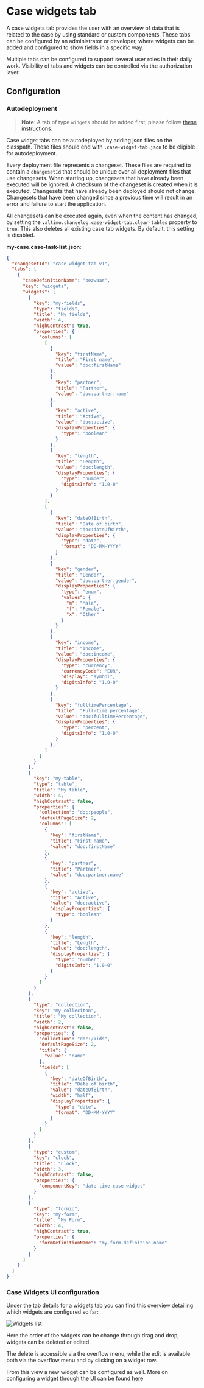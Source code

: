 # Case widgets tab
A case widgets tab provides the user with an overview of data that is related to the case by using standard or custom components.
These tabs can be configured by an administrator or developer, where widgets can be added and configured to show fields in a specific way.

Multiple tabs can be configured to support several user roles in their daily work. Visibility of tabs and widgets can be controlled via the authorization layer.

## Configuration

### Autodeployment
> **Note**: A tab of type `widgets` should be added first, please follow [these instructions](../case-tabs.md#auto-deploying-case-tabs). 

Case widget tabs can be autodeployed by adding json files on the classpath.
These files should end with `.case-widget-tab.json` to be eligible for autodeployment.

Every deployment file represents a changeset. These files are required to contain a `changesetId` that should be unique
over all deployment files that use changesets. When starting up, changesets that have already been executed will be ignored.
A checksum of the changeset is created when it is executed. Changesets that have already been deployed should not change.
Changesets that have been changed since a previous time will result in an error and failure to start the application.

All changesets can be executed again, even when the content has changed, by setting the `valtimo.changelog.case-widget-tab.clear-tables` property to `true`. This also deletes all existing case tab widgets.
By default, this setting is disabled.

**my-case.case-task-list.json**:
```json
{
  "changesetId": "case-widget-tab-v1",
  "tabs": [
    {
      "caseDefinitionName": "bezwaar",
      "key": "widgets",
      "widgets": [
        {
          "key": "my-fields",
          "type": "fields",
          "title": "My fields",
          "width": 4,
          "highContrast": true,
          "properties": {
            "columns": [
              [
                {
                  "key": "firstName",
                  "title": "First name",
                  "value": "doc:firstName"
                },
                {
                  "key": "partner",
                  "title": "Partner",
                  "value": "doc:partner.name"
                },
                {
                  "key": "active",
                  "title": "Active",
                  "value": "doc:active",
                  "displayProperties": {
                    "type": "boolean"
                  }
                },
                {
                  "key": "length",
                  "title": "Length",
                  "value": "doc:length",
                  "displayProperties": {
                    "type": "number",
                    "digitsInfo": "1.0-0"
                  }
                }
              ],
              [
                {
                  "key": "dateOfBirth",
                  "title": "Date of birth",
                  "value": "doc:dateOfBirth",
                  "displayProperties": {
                    "type": "date",
                    "format": "DD-MM-YYYY"
                  }
                },
                {
                  "key": "gender",
                  "title": "Gender",
                  "value": "doc:partner.gender",
                  "displayProperties": {
                    "type": "enum",
                    "values": {
                      "m": "Male",
                      "f": "Female",
                      "x": "Other"
                    }
                  }
                },
                {
                  "key": "income",
                  "title": "Income",
                  "value": "doc:income",
                  "displayProperties": {
                    "type": "currency",
                    "currencyCode": "EUR",
                    "display": "symbol",
                    "digitsInfo": "1.0-0"
                  }
                },
                {
                  "key": "fulltimePercentage",
                  "title": "Full-time percentage",
                  "value": "doc:fulltimePercentage",
                  "displayProperties": {
                    "type": "percent",
                    "digitsInfo": "1.0-0"
                  }
                },
              ]
            ]
          }
        },
        {
          "key": "my-table",
          "type": "table",
          "title": "My table",
          "width": 4,
          "highContrast": false,
          "properties": {
            "collection": "doc:people",
            "defaultPageSize": 2,
            "columns": [
              {
                "key": "firstName",
                "title": "First name",
                "value": "doc:firstName"
              },
              {
                "key": "partner",
                "title": "Partner",
                "value": "doc:partner.name"
              },
              {
                "key": "active",
                "title": "Active",
                "value": "doc:active",
                "displayProperties": {
                  "type": "boolean"
                }
              },
              {
                "key": "length",
                "title": "Length",
                "value": "doc:length",
                "displayProperties": {
                  "type": "number",
                  "digitsInfo": "1.0-0"
                }
              }
            ]
          }
        },
        {
          "type": "collection",
          "key": "my-colleciton",
          "title": "My collection",
          "width": 2,
          "highContrast": false,
          "properties": {
            "collection": "doc:/kids",
            "defaultPageSize": 2,
            "title": {
              "value": "name"
            },
            "fields": [
              {
                "key": "dateOfBirth",
                "title": "Date of birth",
                "value": "dateOfBirth",
                "width": "half",
                "displayProperties": {
                  "type": "date",
                  "format": "DD-MM-YYYY"
                }
              }
            ]
          }
        },
        {
          "type": "custom",
          "key": "clock",
          "title": "Clock",
          "width": 3,
          "highContrast": false,
          "properties": {
            "componentKey": "date-time-case-widget"
          }
        },
        {
          "type": "formio",
          "key": "my-form",
          "title": "My Form",
          "width": 4,
          "highContrast": true,
          "properties": {
            "formDefinitionName": "my-form-definition-name"
          }
        }
      ]
    }
  ]
}


```

### Case Widgets UI configuration

Under the tab details for a widgets tab you can find this overview detailing which widgets are configured so far:

![Widgets list](../img/widget-list.png)

Here the order of the widgets can be change through drag and drop, widgets can be deleted or edited.

The delete is accessible via the overflow menu, while the edit is available both via the overflow menu and by clicking on a widget row.

From this view a new widget can be configured as well. More on configuring a widget through the UI can be found [here](./configuring-widget.md)
